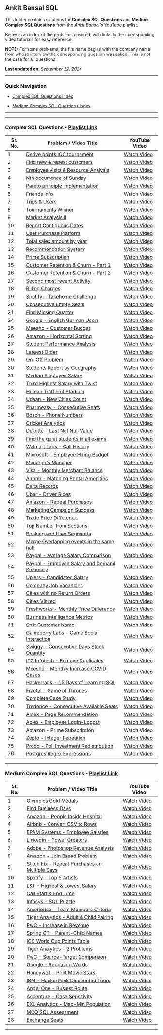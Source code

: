 ## Ankit Bansal SQL

This folder contains solutions for **Complex SQL Questions** and **Medium Complex SQL Questions** from the *Ankit Bansal's* YouTube playlist.

Below is an index of the problems covered, with links to the corresponding video tutorials for easy reference.

**NOTE:** For some problems, the file name begins with the company name from whose interview the corresponding question was asked. This is not the case for all questions.

**Last updated on**: *September 22, 2024*

---

### Quick Navigation

- [Complex SQL Questions Index](#complex-sql-questions---playlist-link)

- [Medium Complex SQL Questions Index](#medium-complex-sql-questions---playlist-link)


---
---

### Complex SQL Questions - [Playlist Link](https://www.youtube.com/playlist?list=PLBTZqjSKn0IeKBQDjLmzisazhqQy4iGkb)

| Sr. No. | Problem / Video Title                                                                          | YouTube Video                                                   |
|---------|------------------------------------------------------------------------------------------------|-----------------------------------------------------------------|
| 1       | [Derive points ICC tournament](./complex-sql-questions-playlist/01-derive-points-icc-tournament.md)                           | [Watch Video](https://www.youtube.com/watch?v=qyAgWL066Vo)      |
| 2       | [Find new & repeat customers](./complex-sql-questions-playlist/02-find-new-&-repeat-customers.md)                             | [Watch Video](https://www.youtube.com/watch?v=MpAMjtvarrc)      |
| 3       | [Employee visits & Resource Analysis](./complex-sql-questions-playlist/03-employee-visits-&-resource-analysis.md)             | [Watch Video](https://www.youtube.com/watch?v=P6kNMyqKD0A)      |
| 4       | [Nth occurrence of Sunday](./complex-sql-questions-playlist/04-nth-occurence-of-sunday.md)                                    | [Watch Video](https://www.youtube.com/watch?v=6XQAokp4UCs)      |
| 5       | [Pareto principle implementation](./complex-sql-questions-playlist/05-pareto-principle-implementation.md)                     | [Watch Video](https://www.youtube.com/watch?v=oGgE180oaTs)      |
| 6       | [Friends Info](./complex-sql-questions-playlist/06-friends-info.md)                                                           | [Watch Video](https://www.youtube.com/watch?v=SfzbR69LquU)      |
| 7       | [Trips & Users](./complex-sql-questions-playlist/07-trips-&-users.md)                                                         | [Watch Video](https://www.youtube.com/watch?v=EjzhMv0E_FE)      |
| 8       | [Tournaments Winner](./complex-sql-questions-playlist/08-tournaments-winner.md)                                               | [Watch Video](https://www.youtube.com/watch?v=IQ4n4n-Y9z8)      |
| 9       | [Market Analysis II](./complex-sql-questions-playlist/09-market-analysis-ii.md)                                               | [Watch Video](https://www.youtube.com/watch?v=1ias-sP_XAY)      |
| 10      | [Report Contiguous Dates](./complex-sql-questions-playlist/10-report-contiguous-dates.md)                                     | [Watch Video](https://www.youtube.com/watch?v=WrToXXN7Jb4)      |
| 11      | [User Purchase Platform](./complex-sql-questions-playlist/11-user-purchase-platform.md)                                       | [Watch Video](https://www.youtube.com/watch?v=4MLVfsQEGl0)      |
| 12      | [Total sales amount by year](./complex-sql-questions-playlist/12-total-sales-amount-by-year.md)                               | [Watch Video](https://www.youtube.com/watch?v=ewmEHQSQYRM)      |
| 13      | [Recommendation System](./complex-sql-questions-playlist/13-recommendation-system.md)                                         | [Watch Video](https://www.youtube.com/watch?v=9Kh7EnZlhUg)      |
| 14      | [Prime Subscription](./complex-sql-questions-playlist/14-prime-subscription.md)                                               | [Watch Video](https://www.youtube.com/watch?v=i_ljK9gmstY)      |
| 15      | [Customer Retention & Churn - Part 1](./complex-sql-questions-playlist/15-16-customer-retention-&-churn.md)                   | [Watch Video](https://www.youtube.com/watch?v=6hfsRqmyvog)      |
| 16      | [Customer Retention & Churn - Part 2](./complex-sql-questions-playlist/15-16-customer-retention-&-churn.md)                   | [Watch Video](https://www.youtube.com/watch?v=hGflhxWWxTI)      |
| 17      | [Second most recent Activity](./complex-sql-questions-playlist/17-second-most-recent-activity.md)                             | [Watch Video](https://www.youtube.com/watch?v=RljzVfz8vjk)      |
| 18      | [Billing Charges](./complex-sql-questions-playlist/18-billing-charges.md)                                                     | [Watch Video](https://www.youtube.com/watch?v=51ryMCf-fvU)      |
| 19      | [Spotify - Takehome Challenge](./complex-sql-questions-playlist/19-spotify-takehome-challenge.md)                               | [Watch Video](https://www.youtube.com/watch?v=-YdAIMjHZrM)      |
| 20      | [Consecutive Empty Seats](./complex-sql-questions-playlist/20-consecutive-empty-seats.md)                                    | [Watch Video](https://www.youtube.com/watch?v=F9Otofceer0)      |
| 21      | [Find Missing Quarter](./complex-sql-questions-playlist/21-find-missing-quarter.md)                                           | [Watch Video](https://www.youtube.com/watch?v=cGP5Tm2gVdQ)      |
| 24      | [Google - English German Users](./complex-sql-questions-playlist/24-google-english-german-users.md)                             | [Watch Video](https://www.youtube.com/watch?v=35gjU7pChQk)      |
| 25      | [Meesho - Customer Budget](./complex-sql-questions-playlist/25-meesho-customer-budget.md)                                     | [Watch Video](https://www.youtube.com/watch?v=B09xhslOvxw)      |
| 26      | [Amazon - Horizontal Sorting](./complex-sql-questions-playlist/26-amazon-horizontal-sorting.md)                                 | [Watch Video](https://www.youtube.com/watch?v=FZm7NgybHWA)      |
| 27      | [Student Performance Analysis](./complex-sql-questions-playlist/27-student-performance-analysis.md)                           | [Watch Video](https://www.youtube.com/watch?v=Ck1gQrlS5pQ)      |
| 28      | [Largest Order](./complex-sql-questions-playlist/28-largest-order.md)                                                         | [Watch Video](https://www.youtube.com/watch?v=e1SVjR-xoto)      |
| 29      | [On-Off Problem](./complex-sql-questions-playlist/29-on-off-problem.md)                                                       | [Watch Video](https://www.youtube.com/watch?v=XQ80MgsTka0)      |
| 30      | [Students Report by Geography](./complex-sql-questions-playlist/30-students-report-by-geography.md)                           | [Watch Video](https://www.youtube.com/watch?v=e-I9SxbLky8)      |
| 31      | [Median Employee Salary](./complex-sql-questions-playlist/31-median-employee-salary.md)                                       | [Watch Video](https://www.youtube.com/watch?v=fwPk1RXlorQ)      |
| 32      | [Third Highest Salary with Twist](./complex-sql-questions-playlist/32-third-highest-salary-with-twist.md)                     | [Watch Video](https://www.youtube.com/watch?v=Cbm6Hz_Yhwg)      |
| 33      | [Human Traffic of Stadium](./complex-sql-questions-playlist/33-human-traffic-of-stadium.md)                                   | [Watch Video](https://www.youtube.com/watch?v=tDfAo7uw-3w)      |
| 34      | [Udaan - New Cities Count](./complex-sql-questions-playlist/34-udaan-new-cities-count.md)                                       | [Watch Video](https://www.youtube.com/watch?v=y-CeVtidYJE)      |
| 35      | [Pharmeasy - Consecutive Seats](./complex-sql-questions-playlist/35-pharmeasy-consecutive-seats.md)                             | [Watch Video](https://www.youtube.com/watch?v=e4IILSHtKl4)      |
| 36      | [Bosch - Phone Numbers](./complex-sql-questions-playlist/36-bosch-phone-numbers.md)                                             | [Watch Video](https://www.youtube.com/watch?v=pk8BKFysjP8)      |
| 37      | [Cricket Analytics](./complex-sql-questions-playlist/37-cricket-analytics.md)                                                 | [Watch Video](https://www.youtube.com/watch?v=7LufPVm01NQ)      |
| 38      | [Deloitte - Last Not Null Value](./complex-sql-questions-playlist/38-deloitte-last-not-null-value.md)                           | [Watch Video](https://www.youtube.com/watch?v=Xh0EevUOWF0)      |
| 39      | [Find the quiet students in all exams](./complex-sql-questions-playlist/39-find-the-quiet-students-in-all-exams.md)           | [Watch Video](https://www.youtube.com/watch?v=6CH7IU4yB5I)      |
| 40      | [Walmart Labs - Call History](./complex-sql-questions-playlist/40-walmart-labs-call-history.md)                                 | [Watch Video](https://www.youtube.com/watch?v=3qEfsSC27_4)      |
| 41      | [Microsoft - Employee Hiring Budget](./complex-sql-questions-playlist/41-microsoft-employee-hiring-budget.md)                   | [Watch Video](https://www.youtube.com/watch?v=KLqRHJ-Eg2s)      |
| 42      | [Manager's Manager](./complex-sql-questions-playlist/42-managers-manager.md)                                                   | [Watch Video](https://www.youtube.com/watch?v=8glk10JlvKE)      |
| 43      | [Visa - Monthly Merchant Balance](./complex-sql-questions-playlist/43-visa-monthly-merchant-balance.md)                         | [Watch Video](https://www.youtube.com/watch?v=D2vqqOfVBuc)      |
| 44      | [Airbnb - Matching Rental Amenities](./complex-sql-questions-playlist/44-airbnb-matching-rental-amenities.md)                   | [Watch Video](https://www.youtube.com/watch?v=5O4Tx72-CKU)      |
| 45      | [Delta Records](./complex-sql-questions-playlist/45-delta-records.md)                                                         | [Watch Video](https://www.youtube.com/watch?v=QHwHS4AMmQM)      |
| 46      | [Uber - Driver Rides](./complex-sql-questions-playlist/46-uber-driver-rides.md)                                                 | [Watch Video](https://www.youtube.com/watch?v=eayyD51fIVY)      |
| 47      | [Amazon - Repeat Purchases](./complex-sql-questions-playlist/47-amazon-repeat-purchases.md)                                     | [Watch Video](https://www.youtube.com/watch?v=FNUIqQbj_EE)      |
| 48      | [Marketing Campaign Success](./complex-sql-questions-playlist/48-marketing-campaign-success.md)                               | [Watch Video](https://www.youtube.com/watch?v=m_oDI0bD6VQ)      |
| 49      | [Trade Price Difference](./complex-sql-questions-playlist/49-trade-price-difference.md)                                       | [Watch Video](https://www.youtube.com/watch?v=X6i1WMx0vnY)      |
| 50      | [Top Number from Sections](./complex-sql-questions-playlist/50-top-number-from-sections.md)                                   | [Watch Video](https://www.youtube.com/watch?v=ACD6J1opmFs)      |
| 51      | [Booking and User Segments](./complex-sql-questions-playlist/51-booking-and-user-segments.md)                                 | [Watch Video](https://www.youtube.com/watch?v=XsbqEx_3GiM)      |
| 52      | [Merge Overlapping events in the same hall](./complex-sql-questions-playlist/52-merge-overlapping-events-in-the-same-hall.md) | [Watch Video](https://www.youtube.com/watch?v=dX14FgKTpyg)      |
| 53      | [Paypal - Average Salary Comparison](./complex-sql-questions-playlist/53-paypal-average-salary-comparision.md)                  | [Watch Video](https://www.youtube.com/watch?v=UrIrBraLvZU)      |
| 54      | [Paypal - Employee Salary and Demand Summary](./complex-sql-questions-playlist/54-paypal-employee-salary-and-demand-summary.md) | [Watch Video](https://www.youtube.com/watch?v=u3W_Op3FTVA)      |
| 55      | [Uplers - Candidates Salary](./complex-sql-questions-playlist/55-uplers-candidates-salary.md)                                   | [Watch Video](https://www.youtube.com/watch?v=C9DGxJKBbb4)      |
| 56      | [Company Job Vacancies](./complex-sql-questions-playlist/56-company-job-vacancies.md)                                         | [Watch Video](https://www.youtube.com/watch?v=nCfaHbTVPXQ)      |
| 57      | [Cities with no Return Orders](./complex-sql-questions-playlist/57-cities-with-no-return-orders.md)                           | [Watch Video](https://www.youtube.com/watch?v=SRXogHD2btg)      |
| 58      | [Cities Visited](./complex-sql-questions-playlist/58-cities-visited.md)                                                       | [Watch Video](https://www.youtube.com/watch?v=XssFpKFSNFw)      |
| 59      | [Freshworks - Monthly Price Difference](./complex-sql-questions-playlist/59-freshworks-monthly-price-difference.md)             | [Watch Video](https://www.youtube.com/watch?v=MQXfhH1d8K0)      |
| 60      | [Business Intelligence Metrics](./complex-sql-questions-playlist/60-business-intelligence-metrics.md)                         | [Watch Video](https://www.youtube.com/watch?v=T8QXFwV7NIY)      |
| 61      | [Split Customer Name](./complex-sql-questions-playlist/61-split-customer_name.md)                                             | [Watch Video](https://www.youtube.com/watch?v=tVQUsozKkyI)      |
| 62      | [Gameberry Labs - Game Social Interaction](./complex-sql-questions-playlist/62-gameberry-labs-game-social-interaction.md)       | [Watch Video](https://www.youtube.com/watch?v=zYewZWQBGVU)      |
| 64      | [Swiggy - Consecutive Days Stock Quantity](./complex-sql-questions-playlist/64-swiggy-consecutive-days-stock-quantity.md)       | [Watch Video](https://www.youtube.com/watch?v=l72hohmWA68)      |
| 65      | [ITC Infotech - Remove Duplicates](./complex-sql-questions-playlist/65-itc-infotech-remove-duplicates.md)                       | [Watch Video](https://www.youtube.com/watch?v=JHUlQZrviCI)      |
| 66      | [Meesho - Monthly Increase COVID Cases](./complex-sql-questions-playlist/66-meesho-monthly-increase-covid-cases.md)             | [Watch Video](https://www.youtube.com/watch?v=W4t63Sj77N4)      |
| 67      | [Hackerrank - 15 Days of Learning SQL](./complex-sql-questions-playlist/67-hackerrank-15-days-of-learning-sql.md)               | [Watch Video](https://www.youtube.com/watch?v=zrCIWGHnLao)      |
| 68      | [Fractal - Game of Thrones](./complex-sql-questions-playlist/68-fractal-game-of-thrones.md)                                     | [Watch Video](https://www.youtube.com/watch?v=QFZG-IHC8xk)      |
| 69      | [Complete Case Study](./complex-sql-questions-playlist/69-complete-case-study.md)                                             | [Watch Video](https://www.youtube.com/watch?v=5kbuhoEw1Xg)      |
| 70      | [Tredence - Consecutive Available Seats](./complex-sql-questions-playlist/70-tredence-consecutive-available-seats.md)           | [Watch Video](https://www.youtube.com/watch?v=V7KFQD0PIj8)      |
| 71      | [Amex - Page Recommendation](./complex-sql-questions-playlist/71-amex-page-recommendation.md)                                   | [Watch Video](https://www.youtube.com/watch?v=aGKzhAkkOP8)      |
| 72      | [Acies - Employee Login-Logout](./complex-sql-questions-playlist/72-acies-employee-login-logout.md)                             | [Watch Video](https://www.youtube.com/watch?v=Jo2Ra41QQcU)      |
| 73      | [Amazon - Prime Subscription](./complex-sql-questions-playlist/73-amazon-prime-subscription.md)                                 | [Watch Video](https://www.youtube.com/watch?v=hZEc6m_HPTs)      |
| 74      | [Zepto - Integer Repetition](./complex-sql-questions-playlist/74-zepto-integer-repetition.md)                                   | [Watch Video](https://www.youtube.com/watch?v=xS6iq3d8Eb4&t=7s) |
| 75      | [Probo - Poll Investment Redistribution](./complex-sql-questions-playlist/75-probo-poll-investment-redistribution.md)                                   | [Watch Video](https://www.youtube.com/watch?v=xS6iq3d8Eb4&t=7s) |
| 76      | [Postgres Regex Expressions](./complex-sql-questions-playlist/76-postgres-regex-expressions.md)                                   | [Watch Video](https://www.youtube.com/watch?v=gx2giIxFplY) |


---

### Medium Complex SQL Questions - [Playlist Link](https://www.youtube.com/playlist?list=PLBTZqjSKn0IfuIqbMIqzS-waofsPHMS0E)


| Sr. No. | Problem / Video Title                                                                          | YouTube Video                                                   |
|---------|------------------------------------------------------------------------------------------------|-----------------------------------------------------------------|
| 1       | [Olympics Gold Medals](./medium-complex-sql-questions-playlist/01-olympics-gold-medals.md)           | [Watch Video](https://www.youtube.com/watch?v=dOLBRfwzYcU)      |
| 2       | [Find Business Days](./medium-complex-sql-questions-playlist/02-find-business-days.md)               | [Watch Video](https://www.youtube.com/watch?v=FZ0GCcnIIWA)      |
| 3       | [Amazon - People Inside Hospital](./medium-complex-sql-questions-playlist/03-amazon-people-inside-hospital.md) | [Watch Video](https://www.youtube.com/watch?v=oGYinDMDfnA)      |
| 4       | [Airbnb - Convert CSV to Rows](./medium-complex-sql-questions-playlist/04-airbnb-convert-csv-to-rows.md) | [Watch Video](https://www.youtube.com/watch?v=PE5MZW1CxOI)      |
| 5       | [EPAM Systems - Employee Salaries](./medium-complex-sql-questions-playlist/05-epam-systems-employee-salaries.md) | [Watch Video](https://www.youtube.com/watch?v=TvqKpz9RO-A)      |
| 6       | [LinkedIn - Power Creators](./medium-complex-sql-questions-playlist/06-linkedin-power-creators.md)    | [Watch Video](https://www.youtube.com/watch?v=TLE-xW9rZfQ)      |
| 7       | [Adobe - Photoshop Revenue Analysis](./medium-complex-sql-questions-playlist/07-photoshop-revenue-analysis.md) | [Watch Video](https://www.youtube.com/watch?v=TgKmfAV2pw8)      |
| 8       | [Amazon - Join Based Problem](./medium-complex-sql-questions-playlist/08-amazon-join-based-problem.md) | [Watch Video](https://www.youtube.com/watch?v=D1MW6Z3PNbA)      |
| 9       | [Stitch Fix - Repeat Purchases on Multiple Days](./medium-complex-sql-questions-playlist/09-repeat-purchases-on-multiple-days.md) | [Watch Video](https://www.youtube.com/watch?v=TGxgo3tu400)      |
| 10      | [Spotify - Top 5 Artists](./medium-complex-sql-questions-playlist/10-spotify-top-5-artists.md)        | [Watch Video](https://www.youtube.com/watch?v=DwYAz9hYjrw)      |
| 11      | [L&T - Highest & Lowest Salary](./medium-complex-sql-questions-playlist/11-l&t-highest-lowest-salary.md) | [Watch Video](https://www.youtube.com/watch?v=7W7B0y5WsaQ)      |
| 12      | [Call Start & End Time](./medium-complex-sql-questions-playlist/12-call-start-end-time.md)          | [Watch Video](https://www.youtube.com/watch?v=lxFQ0RgyEcA)      |
| 13      | [Infosys - SQL Puzzle](./medium-complex-sql-questions-playlist/13-infosys-sql-puzzle.md)              | [Watch Video](https://www.youtube.com/watch?v=3sd5siyCAOo)      |
| 14      | [Ameriprise - Team Members Criteria](./medium-complex-sql-questions-playlist/14-ameriprise-team-members-criteria.md) | [Watch Video](https://www.youtube.com/watch?v=KWOZ9VoVFac)      |
| 15      | [Tiger Analytics - Adult & Child Pairing](./medium-complex-sql-questions-playlist/15-tiger-analytics-adult-child-pairing.md) | [Watch Video](https://www.youtube.com/watch?v=02XLUeIVRSE)      |
| 16      | [PwC - Increase in Revenue](./medium-complex-sql-questions-playlist/16-pwc-increase-in-revenue.md)    | [Watch Video](https://www.youtube.com/watch?v=8nfzv1XI1Ic)      |
| 17      | [Spring CT - Parent-Child Names](./medium-complex-sql-questions-playlist/17-spring-ct-parent-child-names.md) | [Watch Video](https://www.youtube.com/watch?v=EsGPj8Ojk2o)      |
| 18      | [ICC World Cup Points Table](./medium-complex-sql-questions-playlist/18-icc-world-cup-points-table.md) | [Watch Video](https://www.youtube.com/watch?v=t7mkWPga8lI)      |
| 19      | [Tiger Analytics - 2 Problems](./medium-complex-sql-questions-playlist/19-tiger-analytics-2-problems.md) | [Watch Video](https://www.youtube.com/watch?v=eMQDHHfUJtU)      |
| 20      | [PwC - Source-Target Comparison](./medium-complex-sql-questions-playlist/20-pwc-source-target-comparision.md) | [Watch Video](https://www.youtube.com/watch?v=J9wwR4huimI)      |
| 21      | [Google - Repeating Words](./medium-complex-sql-questions-playlist/21-google-repeating-words.md)      | [Watch Video](https://www.youtube.com/watch?v=rTLWoTYqC-U)      |
| 22      | [Honeywell - Print Movie Stars](./medium-complex-sql-questions-playlist/22-honeywell-print-movie-stars.md) | [Watch Video](https://www.youtube.com/watch?v=CYjyjQGjX7A)      |
| 23      | [IBM - HackerRank Discounted Tours](./medium-complex-sql-questions-playlist/23-ibm-hackerrank-discounted-tours.md) | [Watch Video](https://www.youtube.com/watch?v=ORA3hvcPgTo)      |
| 24      | [Angel One - Busiest Route](./medium-complex-sql-questions-playlist/24-angel-one-busiest-route.md)   | [Watch Video](https://www.youtube.com/watch?v=rGG6FAYHDNc)      |
| 25      | [Accenture - Case Sensitivity](./medium-complex-sql-questions-playlist/25-accenture-case-sensitivity.md) | [Watch Video](https://www.youtube.com/watch?v=WmY_0shtpdg)      |
| 26      | [EXL Analytics - Max-Min Population](./medium-complex-sql-questions-playlist/26-exl-analytics-max-min-population.md) | [Watch Video](https://www.youtube.com/watch?v=WM2jN1gOs_8)      |
| 27      | [MCQ SQL Assessment](./medium-complex-sql-questions-playlist/27-mcq-sql-assessment.md)              | [Watch Video](https://www.youtube.com/watch?v=lyW5U9RNvgc)      |
| 28      | [Exchange Seats](./medium-complex-sql-questions-playlist/28-exchange-seats.md)                      | [Watch Video](https://www.youtube.com/watch?v=Sq1kM3jVU68)      |



---